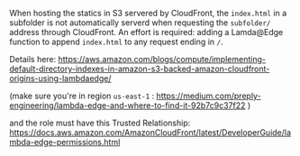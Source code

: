 When hosting the statics in S3 servered by CloudFront, the `index.html` in a subfolder
is not automatically serverd when requesting the `subfolder/` address through CloudFront.
An effort is required: adding a Lamda@Edge function to append `index.html` to any request ending in `/`.

Details here:
https://aws.amazon.com/blogs/compute/implementing-default-directory-indexes-in-amazon-s3-backed-amazon-cloudfront-origins-using-lambdaedge/

(make sure you're in region `us-east-1` : https://medium.com/preply-engineering/lambda-edge-and-where-to-find-it-92b7c9c37f22 )

and the role must have this Trusted Relationship:
https://docs.aws.amazon.com/AmazonCloudFront/latest/DeveloperGuide/lambda-edge-permissions.html
